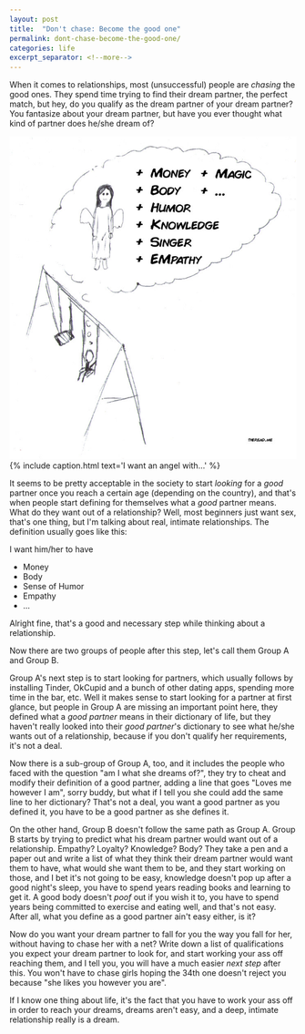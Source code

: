 ```yaml
---
layout: post
title:  "Don't chase: Become the good one"
permalink: dont-chase-become-the-good-one/
categories: life
excerpt_separator: <!--more-->
---
```


When it comes to relationships, most (unsuccessful) people are _chasing_ the good ones.
They spend time trying to find their dream partner, the perfect match, but hey, do you qualify
as the dream partner of your dream partner? You fantasize about your dream partner, but have you ever
thought what kind of partner does he/she dream of?

![I want an angel with...](/img/angel.jpg)
{% include caption.html text='I want an angel with...' %}

<!--more-->

It seems to be pretty acceptable in the society to start _looking_ for a _good_ partner once you
reach a certain age (depending on the country), and that's when people start defining for themselves what
a _good_ partner means. What do they want out of a relationship? Well, most beginners just want sex, that's one thing,
but I'm talking about real, intimate relationships. The definition usually goes like this:

I want him/her to have
* Money
* Body
* Sense of Humor
* Empathy
* ...

Alright fine, that's a good and necessary step while thinking about a relationship.

Now there are two groups of people after this step, let's call them Group A and Group B.

Group A's next step is to start looking for partners, which usually follows by installing Tinder, OkCupid and a bunch of other
dating apps, spending more time in the bar, etc. Well it makes sense to start looking for a partner at first glance, but people in Group A
are missing an important point here, they defined what a _good partner_ means in their dictionary of life, but they haven't
really looked into their _good partner_'s dictionary to see what he/she wants out of a relationship, because if you don't qualify her requirements,
it's not a deal. 

Now there is a sub-group of Group A, too, and it includes the people who faced with the question "am I what she dreams of?", they 
try to cheat and modify their definition of a good partner, adding a line that goes "Loves me however I am", sorry buddy, but what if I
tell you she could add the same line to her dictionary? That's not a deal, you want a good partner as you defined it, you have to be a good partner
as she defines it.

On the other hand, Group B doesn't follow the same path as Group A. Group B starts by trying to predict what his dream partner would want
out of a relationship. Empathy? Loyalty? Knowledge? Body? They take a pen and a paper out and write a list of what they think their dream partner
would want them to have, what would she want them to be, and they start working on those, and I bet it's not going to be easy, knowledge doesn't pop up
after a good night's sleep, you have to spend years reading books and learning to get it. A good body doesn't _poof_ out if you wish it to, you have
to spend years being committed to exercise and eating well, and that's not easy. After all, what you define as a good partner ain't easy either, is it?

Now do you want your dream partner to fall for you the way you fall for her, without having to chase her with a net? Write down a list of 
qualifications you expect your dream partner to look for, and start working your ass off reaching them, and I tell you, you will have a much easier _next step_ after this. You won't have to chase girls hoping the 34th one doesn't reject you because "she likes you however you are".

If I know one thing about life, it's the fact that you have to work your ass off in order to reach your dreams, dreams aren't easy, and a deep, intimate relationship really is a dream.
